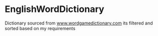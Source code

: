 # EnglishWordDictionary
Dictionary sourced from www.wordgamedictionary.com its filtered and sorted based on my requirements
